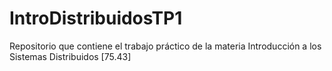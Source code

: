 # IntroDistribuidosTP1
Repositorio que contiene el trabajo práctico de la materia Introducción a los Sistemas Distribuidos [75.43]
